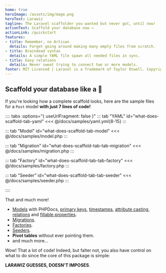 ```yaml
---
home: true
heroImage: /assets/img/mage.png
heroText: Larawiz
tagline: The Laravel scaffolder you wanted but never got, until now!
actionText: Scaffold your database now →
actionLink: /quickstart
features:
- title: Remember, no Artisan
  details: Forget going around making many empty files from scratch.
- title: Braindead syntax
  details: A simple YAML file spawn all needed files in sync. 
- title: Easy relations
  details: Never sweat trying to connect two or more models.
footer: MIT Licensed | Laravel is a Trademark of Taylor Otwell. Copyright © 2011-2020 Laravel LLC.
---
```


## Scaffold your database like a 🧙 

If you're looking how a complete scaffold looks, here are the sample files for a `Post` model **with just 7 lines of code!**

:::: tabs :options="{ useUrlFragment: false }"
::: tab "YAML" id="what-does-scaffold-tab-yaml"
<<< @/docs/samples/yaml.yml{8-15}
:::

::: tab "Model" id="what-does-scaffold-tab-model"
<<< @/docs/samples/model.php
:::

::: tab "Migration" id="what-does-scaffold-tab-tab-migration"
<<< @/docs/samples/migration.php
:::

::: tab "Factory" id="what-does-scaffold-tab-tab-factory"
<<< @/docs/samples/factory.php
:::

::: tab "Seeder" id="what-does-scaffold-tab-tab-seeder"
<<< @/docs/samples/seeder.php
:::

::::

That and much more!

* [Models](https://laravel.com/docs/eloquent#defining-models) with PHPDocs, [primary keys](https://laravel.com/docs/eloquent#eloquent-model-conventions), [timestamps](https://laravel.com/docs/eloquent#eloquent-model-conventions), [attribute casting](https://laravel.com/docs/eloquent-mutators#attribute-casting), [relations](https://laravel.com/docs/eloquent-relationships) and [fillable properties](https://laravel.com/docs/eloquent#mass-assignment).
* [Migrations](https://laravel.com/docs/migrations#introduction).
* [Factories](https://laravel.com/docs/database-testing#writing-factories).
* [Seeders](https://laravel.com/docs/seeding).
* **Pivot tables** without ever pointing them.
* and much more...

Wow! That a lot of code! Indeed, but falter not, you also have control on what to do since the core of this package is simple:

**LARAWIZ GUESSES, DOESN'T IMPOSES**.
